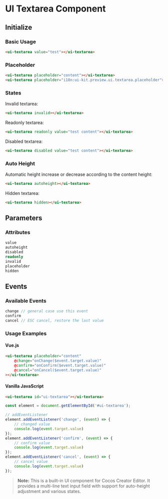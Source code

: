 # UI Textarea Component

## Initialize

### Basic Usage

```html
<ui-textarea value="test"></ui-textarea>
```

### Placeholder

```html
<ui-textarea placeholder="content"></ui-textarea>
<ui-textarea placeholder="i18n:ui-kit.preview.ui.textarea.placeholder"></ui-textarea>
```

### States

Invalid textarea:
```html
<ui-textarea invalid></ui-textarea>
```

Readonly textarea:
```html
<ui-textarea readonly value="test content"></ui-textarea>
```

Disabled textarea:
```html
<ui-textarea disabled value="test content"></ui-textarea>
```

### Auto Height

Automatic height increase or decrease according to the content height:
```html
<ui-textarea autoheight></ui-textarea>
```

Hidden textarea:
```html
<ui-textarea hidden></ui-textarea>
```

## Parameters

### Attributes
```typescript
value
autoheight
disabled
readonly
invalid
placeholder
hidden
```

## Events

### Available Events
```typescript
change // general case use this event
confirm
cancel // ESC cancel, restore the last value
```

### Usage Examples

#### Vue.js
```html
<ui-textarea placeholder="content"
    @change="onChange($event.target.value)"
    @confirm="onConfirm($event.target.value)"
    @cancel="onCancel($event.target.value)"
></ui-textarea>
```

#### Vanilla JavaScript
```html
<ui-textarea id="ui-textarea"></ui-textarea>
```

```javascript
const element = document.getElementById('#ui-textarea');

// addEventListener
element.addEventListener('change', (event) => {
    // changed value
    console.log(event.target.value)
});
element.addEventListener('confirm', (event) => {
    // confirm value
    console.log(event.target.value)
});
element.addEventListener('cancel', (event) => {
    // cancel value
    console.log(event.target.value)
});
```

> **Note:** This is a built-in UI component for Cocos Creator Editor. It provides a multi-line text input field with support for auto-height adjustment and various states. 